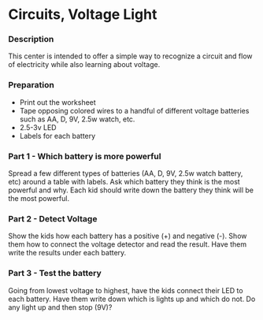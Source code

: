 
# Circuits, Voltage Light


### Description
This center is intended to offer a simple way to recognize a circuit and flow
of electricity while also learning about voltage.  

### Preparation
* Print out the worksheet
* Tape opposing colored wires to a handful of different voltage batteries such
as AA, D, 9V, 2.5w watch, etc.
* 2.5-3v LED
* Labels for each battery

### Part 1 - Which battery is more powerful
Spread a few different types of batteries (AA, D, 9V, 2.5w watch battery, etc) 
around a table with labels.  Ask which battery they think is the most powerful 
and why.  Each kid should write down the battery they think will be the most 
powerful.

### Part 2 - Detect Voltage
Show the kids how each battery has a positive (+) and negative (-).  Show them 
how to connect the voltage detector and read the result.  Have them write the 
results under each battery.

### Part 3 - Test the battery
Going from lowest voltage to highest, have the kids connect their LED to each 
battery.  Have them write down which is lights up and which do not.  Do any 
light up and then stop (9V)?
